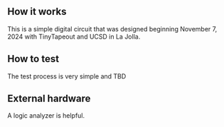<!---

This file is used to generate your project datasheet. Please fill in the information below and delete any unused
sections.

You can also include images in this folder and reference them in the markdown. Each image must be less than
512 kb in size, and the combined size of all images must be less than 1 MB.
-->

## How it works

This is a simple digital circuit that was designed beginning November 7, 2024 with TinyTapeout and UCSD in La Jolla.

## How to test

The test process is very simple and TBD

## External hardware

A logic analyzer is helpful.
